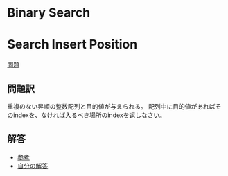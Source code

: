 # Binary Search
# Search Insert Position
[問題](https://leetcode.com/problems/search-insert-position/)
## 問題訳
重複のない昇順の整数配列と目的値が与えられる。
配列中に目的値があればそのindexを、なければ入るべき場所のindexを返しなさい。

## 解答
- [参考](https://qiita.com/KueharX/items/a3ba02d7a9c29136537b)
- [自分の解答](./SearchInsertPosition.cpp)
